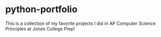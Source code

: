 # python-portfolio
This is a collection of my favorite projects I did in AP Computer Science Principles at Jones College Prep!
